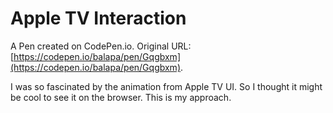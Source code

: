 # Apple TV Interaction

A Pen created on CodePen.io. Original URL: [https://codepen.io/balapa/pen/Gqgbxm](https://codepen.io/balapa/pen/Gqgbxm).

I was so fascinated by the animation from Apple TV UI. So I thought it might be cool to see it on the browser. This is my approach.
